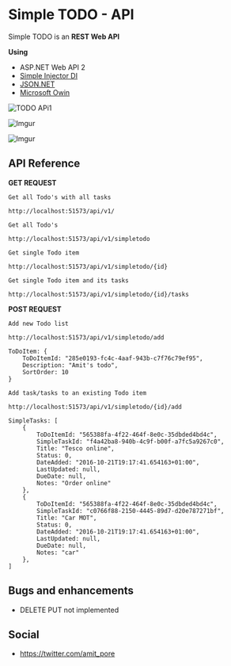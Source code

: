 # Simple TODO  - API


Simple TODO  is an **REST Web API** 

**Using**

* ASP.NET Web API 2
* [Simple Injector DI](https://simpleinjector.org/index.html)
* [JSON.NET](http://www.newtonsoft.com/json)
* [Microsoft Owin](https://www.asp.net/aspnet/overview/owin-and-katana)

![TODO APi1](http://i.imgur.com/aJddCAL.png)

![Imgur](http://i.imgur.com/S58BpOs.png)

![Imgur](http://i.imgur.com/6UnQc6d.png)

## API Reference 

**GET REQUEST**

 `Get all Todo's with all tasks`  

```
http://localhost:51573/api/v1/
```

 `Get all Todo's`  

```
http://localhost:51573/api/v1/simpletodo
```

 `Get single Todo item`  

```
http://localhost:51573/api/v1/simpletodo/{id}
```
 `Get single Todo item and its tasks`  

```
http://localhost:51573/api/v1/simpletodo/{id}/tasks
```
**POST REQUEST**

 `Add new Todo list  `  

```
http://localhost:51573/api/v1/simpletodo/add

ToDoItem: {
	ToDoItemId: "285e0193-fc4c-4aaf-943b-c7f76c79ef95",
	Description: "Amit's todo",
	SortOrder: 10
}
```

 `Add task/tasks to an existing Todo item`  

```
http://localhost:51573/api/v1/simpletodo/{id}/add

SimpleTasks: [
	{
		ToDoItemId: "565388fa-4f22-464f-8e0c-35dbded4bd4c",
		SimpleTaskId: "f4a42ba8-940b-4c9f-b00f-a7fc5a9267c0",
		Title: "Tesco online",
		Status: 0,
		DateAdded: "2016-10-21T19:17:41.654163+01:00",
		LastUpdated: null,
		DueDate: null,
		Notes: "Order online"
	},
	{
		ToDoItemId: "565388fa-4f22-464f-8e0c-35dbded4bd4c",
		SimpleTaskId: "c0766f88-2150-4445-89d7-d20e787271bf",
		Title: "Car MOT",
		Status: 0,
		DateAdded: "2016-10-21T19:17:41.654163+01:00",
		LastUpdated: null,
		DueDate: null,
		Notes: "car"
	},
]
```


## Bugs and enhancements 

*  DELETE PUT not implemented


## Social 

* https://twitter.com/amit_pore
